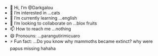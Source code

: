 - 👋 Hi, I’m @Darkgalou
- 👀 I’m interested in ...cats
- 🌱 I’m currently learning ...english
- 💞️ I’m looking to collaborate on ...blox fruits
- 📫 How to reach me ...nothing
- 😄 Pronouns: ...parangutirimicuaro
- ⚡ Fun fact: ...Do you know why mammoths became extinct? why were papus missing hahaha

<!---
Darkgalou/Darkgalou is a ✨ special ✨ repository because its `README.md` (this file) appears on your GitHub profile.
You can click the Preview link to take a look at your changes.
--->
